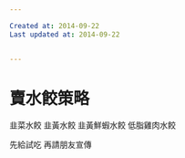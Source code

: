 ```yaml
---

Created at: 2014-09-22
Last updated at: 2014-09-22


---
```


# 賣水餃策略


韭菜水餃
韭黃水餃
韭黃鮮蝦水餃
低脂雞肉水餃

先給試吃
再請朋友宣傳

